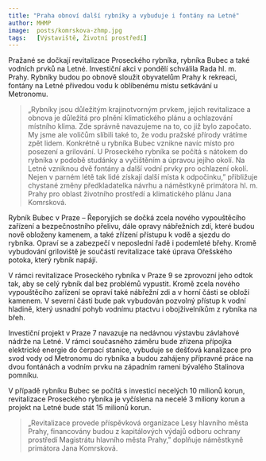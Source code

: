 ```yaml
---
title: "Praha obnoví další rybníky a vybuduje i fontány na Letné"
author: MHMP
image:  posts/komrskova-zhmp.jpg
tags:   [Výstaviště, Životní prostředí]
---
```


Pražané se dočkají revitalizace Proseckého rybníka, rybníka Bubec a také vodních prvků na Letné. Investiční akci v pondělí schválila Rada hl. m. Prahy. Rybníky budou po obnově sloužit obyvatelům Prahy k rekreaci, fontány na Letné přivedou vodu k oblíbenému místu setkávání u Metronomu.

> „Rybníky jsou důležitým krajinotvorným prvkem, jejich revitalizace a obnova je důležitá pro plnění klimatického plánu a ochlazování místního klima. Zde správně navazujeme na to, co již bylo započato. My jsme ale voličům slíbili také to, že vodu pražské přírody vrátíme zpět lidem. Konkrétně u rybníka Bubec vznikne navíc místo pro posezení a grilování. U Proseckého rybníka se počítá s nátokem do rybníka v podobě studánky a vyčištěním a úpravou jejího okolí. Na Letné vzniknou dvě fontány a další vodní prvky pro ochlazení okolí. Nejen v parném létě tak lidé získají další místa k odpočinku,” přibližuje chystané změny předkladatelka návrhu a náměstkyně primátora hl. m. Prahy pro oblast životního prostředí a klimatického plánu Jana Komrsková.

Rybník Bubec v Praze – Řeporyjích se dočká zcela nového vypouštěcího zařízení a bezpečnostního přelivu, dále opravy nábřežních zdí, které budou nově obloženy kamenem, a také zřízení přístupu k vodě a sjezdu do rybníka. Opraví se a zabezpečí v neposlední řadě i podemleté břehy. Kromě vybudování griloviště je součástí revitalizace také úprava Ořešského potoka, který rybník napájí.

V rámci revitalizace Proseckého rybníka v Praze 9 se zprovozní jeho odtok tak, aby se celý rybník dal bez problémů vypustit. Kromě zcela nového vypouštěcího zařízení se opraví také nábřežní zdi a v horní části se obloží kamenem. V severní části bude pak vybudován pozvolný přístup k vodní hladině, který usnadní pohyb vodnímu ptactvu i obojživelníkům z rybníka na břeh.

Investiční projekt v Praze 7 navazuje na nedávnou výstavbu závlahové nádrže na Letné. V rámci současného záměru bude zřízena přípojka elektrické energie do čerpací stanice, vybuduje se dešťová kanalizace pro svod vody od Metronomu do rybníka a budou zahájeny přípravné práce na dvou fontánách a vodním prvku na západním rameni bývalého Stalinova pomníku.

V případě rybníku Bubec se počítá s investicí necelých 10 milionů korun, revitalizace Proseckého rybníka je vyčíslena na necelé 3 miliony korun a projekt na Letné bude stát 15 milionů korun. 
> „Revitalizace provede příspěvková organizace Lesy hlavního města Prahy, financovány budou z kapitálových výdajů odboru ochrany prostředí Magistrátu hlavního města Prahy,” doplňuje náměstkyně primátora Jana Komrsková. 
